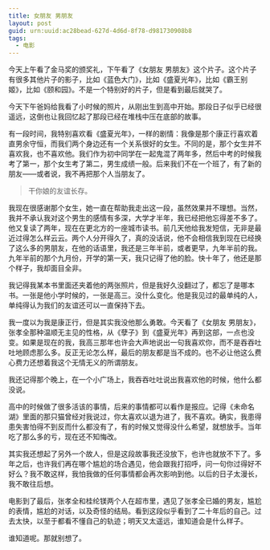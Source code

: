 ```yaml
---
title: 女朋友 男朋友
layout: post
guid: urn:uuid:ac28bead-627d-4d6d-8f78-d981730908b8
tags:
  - 电影
---
```


今天上午看了金马奖的颁奖礼，下午看了《女朋友 男朋友》这个片子。这个片子有很多其他片子的影子，比如《蓝色大门》，比如《盛夏光年》，比如《霸王别姬》，比如《颐和园》。不是一个特别好的片子，但是看到最后就哭了。

今天下午爸妈给我看了小时候的照片，从刚出生到高中开始。那段日子似乎已经很遥远，这倒也让我回忆起了那段已经在堆栈中压在底部的故事。

有一段时间，我特别喜欢看《盛夏光年》，一样的剧情：我像是那个康正行喜欢着直男余守恒，而我们两个身边还有一个关系很好的女生。不同的是，那个女生并不喜欢我，也不喜欢他。我们作为初中同学在一起鬼混了两年多，然后中考的时候我考了第一，那个女生考了第二，男生成绩一般。后来我们不在一个班了，有了新的朋友——或者说，我不再把那个人当朋友了。

>干你娘的友谊长存。

我现在很感谢那个女生，她一直在帮助我走出这一段，虽然效果并不理想。当然，我并不承认我对这个男生的感情有多深，大学才半年，我已经把他忘得差不多了。他又复读了两年，现在在更北方的一座城市读书。前几天他给我发短信，无非是最近过得怎么样云云。两个人分开得久了，真的没话说，他不会相信我到现在已经换了这么多的男朋友，在他的话语里，我还是三年半前，或者更早，九年半前的我。九年半前的那个九月份，开学的第一天，我只记得了他的脸。快十年了，他还是那个样子，我却面目全非。

我记得我某本书里面还夹着他的两张照片，但是我好久没翻过了，都忘了是哪本书。一张是他小学时候的，一张是高三。没什么变化。他是我见过的最单纯的人，单纯得认为我们的友谊还可以一直保持下去。

我一度以为我是康正行，但是其实我没他那么勇敢。今天看了《女朋友 男朋友》，张孝全那种温顺无主见的性格，从《孽子》到《盛夏光年》再到这部，一点也没变。如果是现在的我，我高三那年也许会大声地说出一句我喜欢你，而不是吞吞吐吐地顾虑那么多。反正无论怎么样，最后的朋友都是当不成的。也不必让他这么费心费力还想着我这个无情无义的所谓朋友。

我还记得那个晚上，在一个小广场上，我吞吞吐吐说出我喜欢他的时候，他什么都没说。

高中的时候做了很多活该的事情，后来的事情都可以看作是报应。记得《未命名湖》里面的那只猫曾经对我说过，你太喜欢以退为进了，我不喜欢。确实，我患得患失害怕得不到反而什么都没有了，有的时候又觉得没什么希望，就想放手。当年吃了那么多的亏，现在还不知悔改。

其实我还想起了另外一个故人，但是这段故事我还没放下，也许也就放不下了。多年之后，也许我们再在哪个尴尬的场合遇见，他会跟我打招呼，问一句你过得好不好么？我不敢这样，我怕我做的任何事情都会再次影响到他。以后的日子太漫长，我不敢往后想。

电影到了最后，张孝全和桂纶镁两个人在超市里，遇见了张孝全已婚的男友，尴尬的表情，尴尬的对话，以及奇怪的结局。看到这段似乎看到了二十年后的自己。过去太快，以至于都看不懂自己的轨迹；明天又太遥远，谁知道会是什么样子。

谁知道呢。那就别想了。